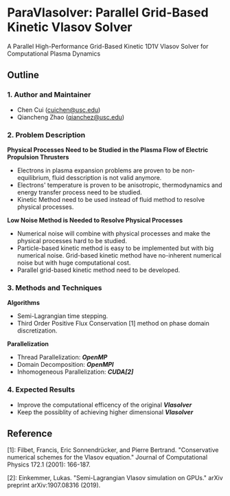 # **ParaVlasolver: Parallel Grid-Based Kinetic Vlasov Solver**

A Parallel High-Performance Grid-Based Kinetic 1D1V Vlasov Solver for Computational Plasma Dynamics

## **Outline**

### 1. **Author and Maintainer**
* Chen Cui (cuichen@usc.edu) 
* Qiancheng Zhao (qianchez@usc.edu)

### 2. **Problem Description**

**Physical Processes Need to be Studied in the Plasma Flow of Electric Propulsion Thrusters**
* Electrons in plasma expansion problems are proven to be non-equilibrium, fluid desscription is not valid anymore.
* Electrons' temperature is proven to be anisotropic, thermodynamics and energy transfer process need to be studied.
* Kinetic Method need to be used instead of fluid method to resolve physical processes.

**Low Noise Method is Needed to Resolve Physical Processes**
* Numerical noise will combine with physical processes and make the physical processes hard to be studied.
* Particle-based kinetic method is easy to be implemented but with big numerical noise. Grid-based kinetic method have no-inherent numerical noise but with huge computational cost.
* Parallel grid-based kinetic method need to be developed.

### 3. **Methods and Techniques**
**Algorithms**
* Semi-Lagrangian time stepping.
* Third Order Positive Flux Conservation [1] method on phase domain discretization. 

**Parallelization**
* Thread Parallelization: ***OpenMP***
* Domain Decomposition: ***OpenMPI***
* Inhomogeneous Parallelization: ***CUDA[2]***

### 4. **Expected Results**
* Improve the computational efficency of the original ***Vlasolver***
* Keep the possiblity of achieving higher dimensional ***Vlasolver***

## **Reference**
[1]: Filbet, Francis, Eric Sonnendrücker, and Pierre Bertrand. "Conservative numerical schemes for the Vlasov equation." Journal of Computational Physics 172.1 (2001): 166-187.

[2]: Einkemmer, Lukas. "Semi-Lagrangian Vlasov simulation on GPUs." arXiv preprint arXiv:1907.08316 (2019).